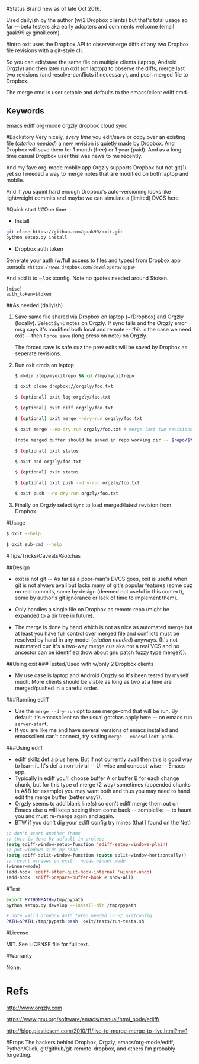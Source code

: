 #Status
Brand new as of late Oct 2016.

Used dailyish by the author (w/2 Dropbox clients) but that's total usage so far -- beta testers aka early adopters and comments welcome (email gaak99 @ gmail.com).

#Intro
oxit uses the Dropbox API to observ/merge diffs of any two Dropbox file revisions with a git-style cli.

So you can edit/save the same file on multiple clients (laptop, Android Orgzly) and then later run oxit (on laptop) to observe the diffs, merge last two revisions (and resolve-conflicts if necessary), and push merged file to Dropbox.

The merge cmd is user setable and defaults to the emacs/client ediff cmd.

## Keywords
emacs ediff org-mode orgzly dropbox cloud sync

#Backstory
Very nicely, *every time* you edit/save or copy over an existing file (_citation needed_) a new revision is quietly made by Dropbox.
And Dropbox will save them for 1 month (free) or 1 year (paid).
And as a long time casual Dropbox user this was news to me recently.

And my fave org-mode mobile app Orgzly supports Dropbox but not git(1) yet so I needed a way to merge notes that are modified on both laptop and mobile.

And if you squint hard enough Dropbox's auto-versioning looks like lightweight commits and maybe we can simulate a (limited) DVCS here.

#Quick start
##One time
* Install

```bash
git clone https://github.com/gaak99/oxit.git
python setup.py install 
```
* Dropbox auth token

Generate your auth (w/full access to files and types) from Dropbox app console
   `<https://www.dropbox.com/developers/apps>`
   
And add it to ~/.oxitconfig. Note no quotes needed around $token.

```
[misc]
auth_token=$token
```

##As needed (dailyish)

1. Save same file shared via Dropbox on laptop (~/Dropbox) and Orgzly (locally).
   Select `Sync` notes on Orgzly.
   If sync fails and the Orgzly error msg says it's modified both local and remote -- *this* is the case we need oxit -- then `Force save` (long press on note) on Orgzly.

   The forced save is safe cuz the prev edits will be saved by Dropbox as seperate revisions.

2. Run oxit cmds on laptop

	```bash
	$ mkdir /tmp/myoxitrepo && cd /tmp/myoxitrepo 

	$ oxit clone dropbox://orgzly/foo.txt

	$ (optional) oxit log orgzly/foo.txt

	$ (optional) oxit diff orgzly/foo.txt

	$ (optional) oxit merge --dry-run orgzly/foo.txt

	$ oxit merge --no-dry-run orgzly/foo.txt # merge last two revisions by hand

	(note merged buffer should be saved in repo working dir -- $repo/$filepath, *not* under $repo/.oxit/)

	$ (optional) oxit status

	$ oxit add orgzly/foo.txt

	$ (optional) oxit status

	$ (optional) oxit push --dry-run orgzly/foo.txt

	$ oxit push --no-dry-run orgzly/foo.txt
	```

3. Finally on Orgzly select `Sync` to load merged/latest revision from Dropbox.


#Usage
```bash
$ oxit --help

$ oxit sub-cmd --help
```


#Tips/Tricks/Caveats/Gotchas

##Design
* oxit is not git -- As far as a poor-man's DVCS goes, oxit is useful when git is not always avail but lacks many of git's popular features (some cuz no real commits, some by design (deemed not useful in this context), some by author's git ignorance or lack of time to implement them).

* Only handles a single file on Dropbox as remote repo (might be expanded to a dir tree in future). 

* The merge is done by hand which is not as nice as automated merge but at least you have full control over merged file and conflicts must be resolved by hand in any model (_citation needed_) anyways.
(It's not automated cuz it's a two-way merge cuz aka not a real VCS and no ancestor can be identified (how about gnu patch fuzzy type merge?)).

##Using oxit
###Tested/Used with w/only 2 Dropbox clients
* My use case is laptop and Android Orgzly so it's been tested by myself much. More clients should be viable as long as two at a time are merged/pushed in a careful order.

###Running ediff
* Use the ```merge --dry-run``` opt to see merge-cmd that will be run.
By default it's emacsclient so the usual gotchas apply here -- on emacs run ```server-start```.
* If you are like me and have several versions of emacs installed and emacsclient can't connect, try setting  ```merge --emacsclient-path```.

###Using ediff
* ediff skillz def a plus here. But if not currently avail then this is good way to learn it. It's def a non-trivial -- UI-wise and concept-wise  -- Emacs app.
* Typically in ediff you'll choose buffer A or buffer B for each change chunk, but for this type of merge (2 way) sometimes (appended chunks in A&B for example) you may want both and thus you may need to hand edit the merge buffer (better way?).
* Orgzly seems to add blank line(s) so don't ediff merge them out on Emacs else u will keep seeing them come back -- zombielike --  to haunt you and must re-merge again and again.
* BTW if you don't dig your ediff config try mines (that I found on the Net)

```lisp
;; don't start another frame
;; this is done by default in preluse
(setq ediff-window-setup-function 'ediff-setup-windows-plain)
;; put windows side by side
(setq ediff-split-window-function (quote split-window-horizontally))
;; revert windows on exit - needs winner mode
(winner-mode)
(add-hook 'ediff-after-quit-hook-internal 'winner-undo)
(add-hook 'ediff-prepare-buffer-hook #'show-all)
```

#Test

```bash
export PYTHONPATH=/tmp/pypath
python setup.py develop --install-dir /tmp/pypath

# note valid Dropbox auth token needed in ~/.oxitconfig
PATH=$PATH:/tmp/pypath bash  oxit/tests/run-tests.sh
```

#License

MIT.  See LICENSE file for full text.

#Warranty
 
None.

# Refs
<http://www.orgzly.com>

<https://www.gnu.org/software/emacs/manual/html_node/ediff/>

<http://blog.plasticscm.com/2010/11/live-to-merge-merge-to-live.html?m=1>

#Props
The hackers behind Dropbox, Orgzly, emacs/org-mode/ediff, Python/Click, git/github/git-remote-dropbox, and others I'm probably forgetting.
  
